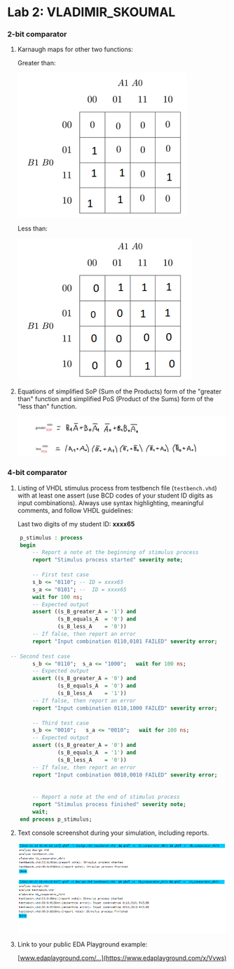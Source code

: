 # Lab 2: VLADIMIR_SKOUMAL

### 2-bit comparator

1. Karnaugh maps for other two functions:

   Greater than:

   ![K-maps](photos/BgreaterA.png)

   Less than:

   ![K-maps](photos/BlessA.png)

2. Equations of simplified SoP (Sum of the Products) form of the "greater than" function and simplified PoS (Product of the Sums) form of the "less than" function.

   ![Logic functions](photos/cviko2Git.png)

### 4-bit comparator

1. Listing of VHDL stimulus process from testbench file (`testbench.vhd`) with at least one assert (use BCD codes of your student ID digits as input combinations). Always use syntax highlighting, meaningful comments, and follow VHDL guidelines:

   Last two digits of my student ID: **xxxx65**

```vhdl
    p_stimulus : process
    begin
        -- Report a note at the beginning of stimulus process
        report "Stimulus process started" severity note;

        -- First test case
        s_b <= "0110"; -- ID = xxxx65
        s_a <= "0101"; --  ID = xxxx65
        wait for 100 ns;
        -- Expected output
        assert ((s_B_greater_A = '1') and
                (s_B_equals_A  = '0') and
                (s_B_less_A    = '0'))
        -- If false, then report an error
        report "Input combination 0110,0101 FAILED" severity error;

 -- Second test case
        s_b <= "0110";  s_a <= "1000";   wait for 100 ns;
        -- Expected output
        assert ((s_B_greater_A = '0') and
                (s_B_equals_A  = '0') and
                (s_B_less_A    = '1'))
        -- If false, then report an error
        report "Input combination 0110,1000 FAILED" severity error;
        
        -- Third test case
        s_b <= "0010";   s_a <= "0010";   wait for 100 ns;
        -- Expected output
        assert ((s_B_greater_A = '0') and
                (s_B_equals_A  = '1') and
                (s_B_less_A    = '0'))
        -- If false, then report an error
        report "Input combination 0010,0010 FAILED" severity error;
        
        
        -- Report a note at the end of stimulus process
        report "Stimulus process finished" severity note;
        wait;
    end process p_stimulus;
```

2. Text console screenshot during your simulation, including reports.

   ![eda](photos/edaplayground.png)

3. Link to your public EDA Playground example:

   [www.edaplayground.com/...](https://www.edaplayground.com/x/Vvws)
